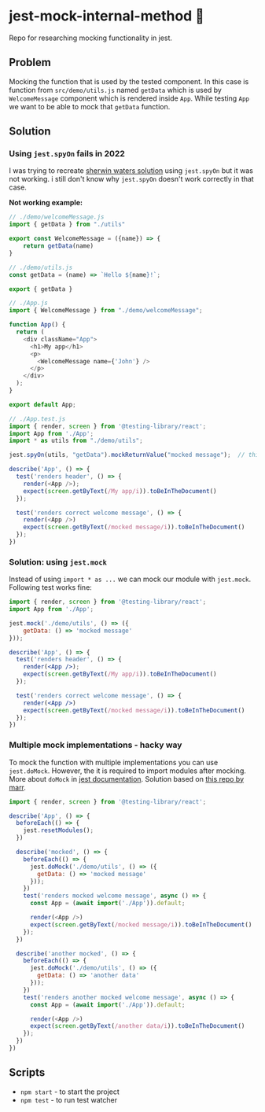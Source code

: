 # jest-mock-internal-method 🐐

Repo for researching mocking functionality in jest.

## Problem

Mocking the function that is used by the tested component. In this case is function from `src/demo/utils.js` named `getData` which is used by `WelcomeMessage` component which is rendered inside `App`. While testing `App` we want to be able to mock that `getData` function.

## Solution

### Using `jest.spyOn` fails in 2022

I was trying to recreate [sherwin waters solution](https://stackoverflow.com/a/66669162/3978701) using `jest.spyOn` but it was not working. i still don't know why `jest.spyOn` doesn't work correctly in that case.

**Not working example:**

```js
// ./demo/welcomeMessage.js
import { getData } from "./utils"

export const WelcomeMessage = ({name}) => {
    return getData(name)
}

// ./demo/utils.js
const getData = (name) => `Hello ${name}!`;

export { getData }

// ./App.js
import { WelcomeMessage } from "./demo/welcomeMessage";

function App() {
  return (
    <div className="App">
      <h1>My app</h1>
      <p>
        <WelcomeMessage name={'John'} />
      </p>
    </div>
  );
}

export default App;

// ./App.test.js
import { render, screen } from '@testing-library/react';
import App from './App';
import * as utils from "./demo/utils";

jest.spyOn(utils, "getData").mockReturnValue("mocked message");  // this doesn't work as intended

describe('App', () => {
  test('renders header', () => {
    render(<App />);
    expect(screen.getByText(/My app/i)).toBeInTheDocument()
  });

  test('renders correct welcome message', () => {
    render(<App />)
    expect(screen.getByText(/mocked message/i)).toBeInTheDocument()
  });
})
```

### Solution: using `jest.mock`

Instead of using `import * as ...` we can mock our module with `jest.mock`. Following test works fine:

```jsx
import { render, screen } from '@testing-library/react';
import App from './App';

jest.mock('./demo/utils', () => ({
    getData: () => 'mocked message'
}));

describe('App', () => {
  test('renders header', () => {
    render(<App />);
    expect(screen.getByText(/My app/i)).toBeInTheDocument()
  });

  test('renders correct welcome message', () => {
    render(<App />)
    expect(screen.getByText(/mocked message/i)).toBeInTheDocument()
  });
})
```

### Multiple mock implementations - hacky way

To mock the function with multiple implementations you can use `jest.doMock`. However, the it is required to import modules after mocking. More about `doMock` in [jest documentation](https://jestjs.io/docs/jest-object#jestdomockmodulename-factory-options). Solution based on [this repo by marr](https://github.com/marr/react-test-mock).

```js
import { render, screen } from '@testing-library/react';

describe('App', () => {
  beforeEach(() => {
    jest.resetModules();
  })

  describe('mocked', () => {
    beforeEach(() => {
      jest.doMock('./demo/utils', () => ({
        getData: () => 'mocked message'
      }));
    })
    test('renders mocked welcome message', async () => {
      const App = (await import('./App')).default;

      render(<App />)
      expect(screen.getByText(/mocked message/i)).toBeInTheDocument()
    });
  })

  describe('another mocked', () => {
    beforeEach(() => {
      jest.doMock('./demo/utils', () => ({
        getData: () => 'another data'
      }));
    })
    test('renders another mocked welcome message', async () => {
      const App = (await import('./App')).default;

      render(<App />)
      expect(screen.getByText(/another data/i)).toBeInTheDocument()
    });
  })
})
```

## Scripts

- `npm start` - to start the project
- `npm test` - to run test watcher

